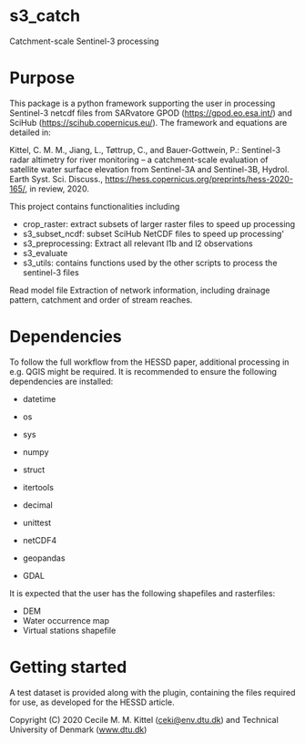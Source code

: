 s3_catch
================

Catchment-scale Sentinel-3 processing

Purpose
================
This package is a python framework supporting the user in processing Sentinel-3 netcdf files from SARvatore GPOD (https://gpod.eo.esa.int/) and SciHub (https://scihub.copernicus.eu/). 
The framework and equations are detailed in:

Kittel, C. M. M., Jiang, L., Tøttrup, C., and Bauer-Gottwein, P.: Sentinel-3 radar altimetry for river monitoring – a catchment-scale evaluation of satellite water surface elevation from Sentinel-3A and Sentinel-3B, Hydrol. Earth Syst. Sci. Discuss., https://hess.copernicus.org/preprints/hess-2020-165/, in review, 2020.

This project contains functionalities including
- crop_raster: extract subsets of larger raster files to speed up processing 
- s3_subset_ncdf: subset SciHub NetCDF files to speed up processing'
- s3_preprocessing: Extract all relevant l1b and l2 observations
- s3_evaluate
- s3_utils: contains functions used by the other scripts to process the sentinel-3 files

Read model file 
Extraction of network information, including drainage pattern, catchment and order of stream reaches.


Dependencies
======================
To follow the full workflow from the HESSD paper, additional processing in e.g. QGIS might be required. It is recommended to ensure the following dependencies are installed:


- datetime
- os
- sys
- numpy
- struct
- itertools
- decimal
- unittest

- netCDF4
- geopandas
- GDAL


It is expected that the user has the following shapefiles and rasterfiles:
- DEM 
- Water occurrence map
- Virtual stations shapefile



Getting started
======================

A test dataset is provided along with the plugin, containing the files required for use, as developed for the HESSD article.

Copyright (C) 2020 Cecile M. M. Kittel (ceki@env.dtu.dk) and Technical University of Denmark (www.dtu.dk)
